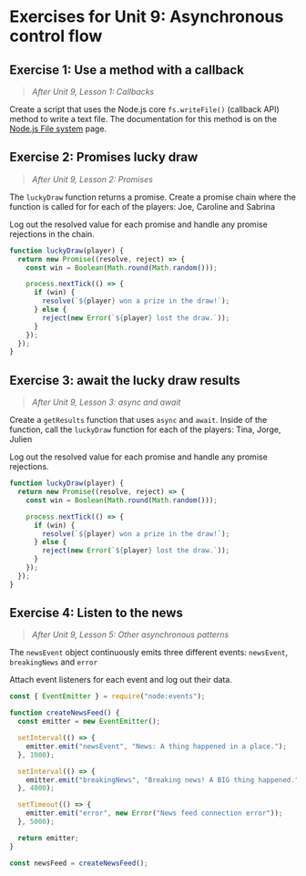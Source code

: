 # Exercises for Unit 9: Asynchronous control flow

## Exercise 1: Use a method with a callback

> _After Unit 9, Lesson 1: Callbacks_

Create a script that uses the Node.js core `fs.writeFile()` (callback API) method to write a text file. The documentation for this method is on the [Node.js File system](https://nodejs.org/api/fs.html#fswritefilefile-data-options-callback) page.

## Exercise 2: Promises lucky draw

> _After Unit 9, Lesson 2: Promises_

The `luckyDraw` function returns a promise. Create a promise chain where the function is called for for each of the players: Joe, Caroline and Sabrina

Log out the resolved value for each promise and handle any promise rejections in the chain.

```javascript
function luckyDraw(player) {
  return new Promise((resolve, reject) => {
    const win = Boolean(Math.round(Math.random()));

    process.nextTick(() => {
      if (win) {
        resolve(`${player} won a prize in the draw!`);
      } else {
        reject(new Error(`${player} lost the draw.`));
      }
    });
  });
}
```

## Exercise 3: await the lucky draw results

> _After Unit 9, Lesson 3: async and await_

Create a `getResults` function that uses `async` and `await`. Inside of the function, call the `luckyDraw` function for each of the players: Tina, Jorge, Julien

Log out the resolved value for each promise and handle any promise rejections.

```javascript
function luckyDraw(player) {
  return new Promise((resolve, reject) => {
    const win = Boolean(Math.round(Math.random()));

    process.nextTick(() => {
      if (win) {
        resolve(`${player} won a prize in the draw!`);
      } else {
        reject(new Error(`${player} lost the draw.`));
      }
    });
  });
}
```

## Exercise 4: Listen to the news

> _After Unit 9, Lesson 5: Other asynchronous patterns_

The `newsEvent` object continuously emits three different events: `newsEvent`, `breakingNews` and `error`

Attach event listeners for each event and log out their data.

```javascript
const { EventEmitter } = require("node:events");

function createNewsFeed() {
  const emitter = new EventEmitter();

  setInterval(() => {
    emitter.emit("newsEvent", "News: A thing happened in a place.");
  }, 1000);

  setInterval(() => {
    emitter.emit("breakingNews", "Breaking news! A BIG thing happened.");
  }, 4000);

  setTimeout(() => {
    emitter.emit("error", new Error("News feed connection error"));
  }, 5000);

  return emitter;
}

const newsFeed = createNewsFeed();
```
